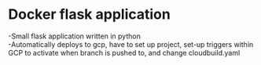 # Docker flask application

-Small flask application written in python \
-Automatically deploys to gcp, have to set up project, set-up triggers within GCP to activate when branch is pushed to, and change cloudbuild.yaml
